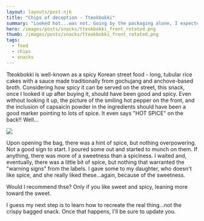 ```yaml
---
layout: layouts/post.njk
title: "Chips of deception - Tteokbokki"
summary: "Looked hot...was not. Going by the packaging alone, I expected these to kill my tastebuds, but mild disappointment was all I got."
hero: /images/posts/snacks/tteokbokki_front_rotated.png
thumb: /images/posts/snacks/tteokbokki_front_rotated.png
tags:
  - food
  - chips
  - snacks
---
```


Tteokbokki is well-known as a spicy Korean street food - long, tubular rice cakes with a sauce made traditionally from gochujang and anchove-based broth. Considering how spicy it can be served on the street, this snack, once I looked it up after buying it, should have been good and spicy. Even without looking it up, the picture of the smiling hot pepper on the front, and the inclusion of capsaicin powder in the ingredients should have been a good marker pointing to lots of spice. It even says "HOT SPICE" on the back!! Well...

![](/images/posts/snacks/tteokbokki_back_800_rotated.png)

Upon opening the bag, there was a hint of spice, but nothing overpowering. Not a good sign to start. I poured some out and started to munch on them. If anything, there was more of a sweetness than a spiciness. I waited and, eventually, there was a little bit of spice, but nothing that warranted the "warning signs" from the labels. I gave some to my daughter, who doesn't like spice, and she really liked these...again, because of the sweetness.

Would I recommend thse? Only if you like sweet and spicy, leaning more toward the sweet.

I guess my next step is to learn how to recreate the real thing...not the crispy bagged snack. Once that happens, I'll be sure to update you.

